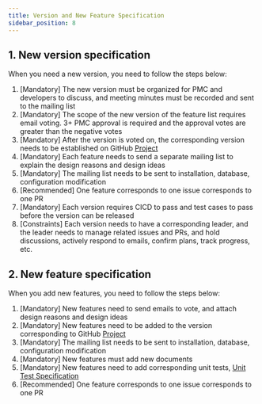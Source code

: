 ```yaml
---
title: Version and New Feature Specification
sidebar_position: 8
---
```


## 1. New version specification
When you need a new version, you need to follow the steps below:
1. [Mandatory] The new version must be organized for PMC and developers to discuss, and meeting minutes must be recorded and sent to the mailing list
2. [Mandatory] The scope of the new version of the feature list requires email voting. 3+ PMC approval is required and the approval votes are greater than the negative votes
3. [Mandatory] After the version is voted on, the corresponding version needs to be established on GitHub [Project](https://github.com/apache/incubator-linkis/projects)
4. [Mandatory] Each feature needs to send a separate mailing list to explain the design reasons and design ideas
5. [Mandatory] The mailing list needs to be sent to installation, database, configuration modification
6. [Recommended] One feature corresponds to one issue corresponds to one PR
7. [Mandatory] Each version requires CICD to pass and test cases to pass before the version can be released
8. [Constraints] Each version needs to have a corresponding leader, and the leader needs to manage related issues and PRs, and hold discussions, actively respond to emails, confirm plans, track progress, etc.


## 2. New feature specification
When you add new features, you need to follow the steps below:
1. [Mandatory] New features need to send emails to vote, and attach design reasons and design ideas
2. [Mandatory] New features need to be added to the version corresponding to GitHub [Project](https://github.com/apache/incubator-linkis/projects)
3. [Mandatory] The mailing list needs to be sent to installation, database, configuration modification
4. [Mandatory] New features must add new documents
5. [Mandatory] New features need to add corresponding unit tests, [Unit Test Specification](https://linkis.incubator.apache.org/community/development_specification/unit_test)
6. [Recommended] One feature corresponds to one issue corresponds to one PR